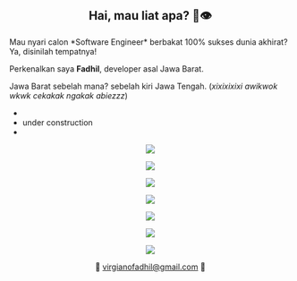 <h2 align="center">
  <strong>Hai, mau liat apa? 👋👁️</strong>
</h2>
Mau nyari calon *Software Engineer* berbakat 100% sukses dunia akhirat? Ya, disinilah tempatnya!

Perkenalkan saya **Fadhil**, developer asal Jawa Barat.

Jawa Barat sebelah mana? sebelah kiri Jawa Tengah. (*xixixixixi awikwok wkwk cekakak ngakak abiezzz*)



-
- under construction
- 
<!--[![Anurag's GitHub stats](https://github-readme-stats.vercel.app/api?username=fadhil3310)](https://github.com/anuraghazra/github-readme-stats)-->


<p align="center">
  <a href="https://skillicons.dev">
    <img src="https://skillicons.dev/icons?i=md,md,md,md,md,md,md,md,md,md,md,md,md&perline=14" />
  </a>
</p>

<p align="center">
  <a href="https://skillicons.dev">
    <img src="https://skillicons.dev/icons?i=md,md,md,md,md,cs,kotlin,cpp,md,md,md,md,md&perline=14" />
  </a>
</p>

<p align="center">
  <a href="https://skillicons.dev">
    <img src="https://skillicons.dev/icons?i=md,md,md,md,go,baba,baba,baba,js,md,md,md,md&perline=14" />
  </a>
</p>

<p align="center">
  <a href="https://skillicons.dev">
    <img src="https://skillicons.dev/icons?i=md,md,md,md,tailwind,baba,github,baba,react,md,md,md,md&perline=14" />
  </a>
</p>

<p align="center">
  <a href="https://skillicons.dev">
    <img src="https://skillicons.dev/icons?i=md,md,md,md,supabase,baba,baba,baba,vue,md,md,md,md&perline=14" />
  </a>
</p>

<p align="center">
  <a href="https://skillicons.dev">
    <img src="https://skillicons.dev/icons?i=md,md,md,md,md,mongodb,c,rust,md,md,md,md,md&perline=14" />
  </a>
</p>

<p align="center">
  <a href="https://skillicons.dev">
    <img src="https://skillicons.dev/icons?i=md,md,md,md,md,md,md,md,md,md,md,md,md&perline=14" />
  </a>
</p>


<!--<p align="center">
  <a href="https://skillicons.dev">
    <img src="https://skillicons.dev/icons?i=md,md,md,md,md,md,md,md,md,md,md,md,md&perline=14" />
  </a>
</p>

<p align="center">
  <a href="https://skillicons.dev">
    <img src="https://skillicons.dev/icons?i=ba,ba,ba,ba,ba,cs,kotlin,cpp,ba,ba,ba,ba,ba&perline=14" />
  </a>
</p>

<p align="center">
  <a href="https://skillicons.dev">
    <img src="https://skillicons.dev/icons?i=ba,ba,ba,ba,go,baba,baba,baba,js,ba,ba,ba,ba&perline=14" />
  </a>
</p>

<p align="center">
  <a href="https://skillicons.dev">
    <img src="https://skillicons.dev/icons?i=ba,ba,ba,ba,tailwind,baba,github,baba,react,ba,ba,ba,ba&perline=14" />
  </a>
</p>

<p align="center">
  <a href="https://skillicons.dev">
    <img src="https://skillicons.dev/icons?i=ba,ba,ba,ba,supabase,baba,baba,baba,vue,ba,ba,ba,ba&perline=14" />
  </a>
</p>

<p align="center">
  <a href="https://skillicons.dev">
    <img src="https://skillicons.dev/icons?i=ba,ba,ba,ba,md,mongodb,c,rust,md,ba,ba,ba,ba&perline=14" />
  </a>
</p>

<p align="center">
  <a href="https://skillicons.dev">
    <img src="https://skillicons.dev/icons?i=md,md,md,md,md,md,md,md,md,md,md,md,md&perline=14" />
  </a>
</p>-->

<!--
**fadhil3310/fadhil3310** is a ✨ _special_ ✨ repository because its `README.md` (this file) appears on your GitHub profile.

Here are some ideas to get you started:

- 🔭 I’m currently working on ...
- 🌱 I’m currently learning ...
- 👯 I’m looking to collaborate on ...
- 🤔 I’m looking for help with ...
- 💬 Ask me about ...
- 📫 How to reach me: ...
- 😄 Pronouns: ...
- ⚡ Fun fact: ...
-->


<p align="center">
📩 <a href="mailto:virgianofadhil@gmail.com">virgianofadhil@gmail.com</a> 📩
</p>
